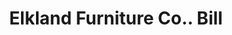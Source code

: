 ---
doi: 10.7916/D8M91MSV
date_other: '1890'
date_other_textual: 1890-1899
form: printed ephemera
genre:
- Invoices
name:
- Elkland Furniture Co.
object_in_context_url: https://biggert.cul.columbia.edu/items/view/ave_biggert_01696
subject_hierarchical_geographic:
- Elkland, Pennsylvania, United States
subject_name:
- Elkland Furniture Co.
title: Elkland Furniture Co.. Bill
sort_title: Elkland Furniture Co.. Bill
call_number: ave_biggert_01696
coordinates:
- 41.98527777777778,-77.31388888888888
pid: ave_biggert_01696
identifiers: ave_biggert_01696
permalink: /biggert/ave_biggert_01696/
layout: iiif-image-page
---